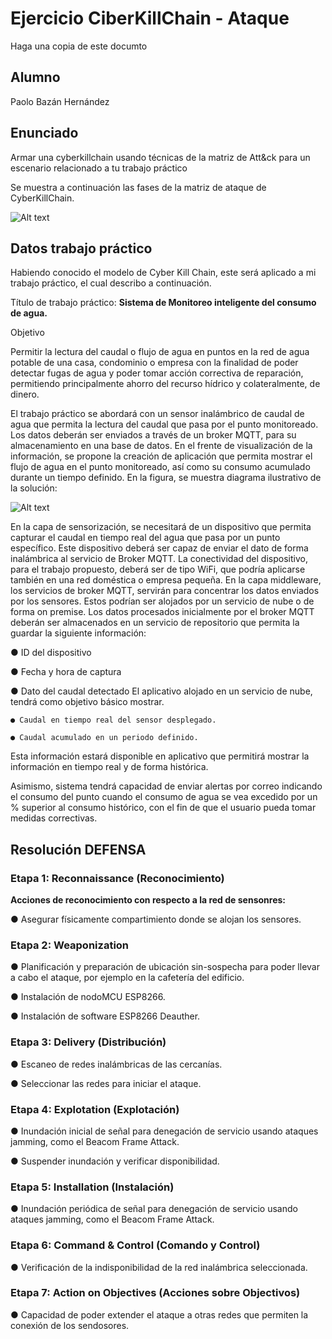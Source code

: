 # Ejercicio CiberKillChain - Ataque

Haga una copia de este documto

## Alumno

Paolo Bazán Hernández

## Enunciado

Armar una cyberkillchain usando técnicas de la matriz de Att&ck para un escenario relacionado a tu trabajo práctico

Se muestra a continuación las fases de la matriz de ataque de CyberKillChain.

![Alt text](img/Cyber-Kill-Chain-03.jpg)


## Datos trabajo práctico

Habiendo conocido el modelo de Cyber Kill Chain, este será aplicado a mi trabajo práctico, el cual describo a continuación.

Título de trabajo práctico: **Sistema de Monitoreo inteligente del consumo de agua.**

Objetivo

Permitir la lectura del caudal o flujo de agua en puntos en la red de agua potable de una
casa, condominio o empresa con la finalidad de poder detectar fugas de agua y poder tomar
acción correctiva de reparación, permitiendo principalmente ahorro del recurso hídrico y
colateralmente, de dinero.

El trabajo práctico se abordará con un sensor inalámbrico de caudal de agua que permita
la lectura del caudal que pasa por el punto monitoreado. Los datos deberán ser enviados a
través de un broker MQTT, para su almacenamiento en una base de datos. En el frente de
visualización de la información, se propone la creación de aplicación que permita mostrar el
flujo de agua en el punto monitoreado, así como su consumo acumulado durante un tiempo
definido. En la figura, se muestra diagrama ilustrativo de la solución:

![Alt text](img/DiagramaConceptualSmartWater.png)


En la capa de sensorización, se necesitará de un dispositivo que permita capturar el caudal
en tiempo real del agua que pasa por un punto específico. Este dispositivo deberá ser capaz
de enviar el dato de forma inalámbrica al servicio de Broker MQTT.
La conectividad del dispositivo, para el trabajo propuesto, deberá ser de tipo WiFi, que
podría aplicarse también en una red doméstica o empresa pequeña.
En la capa middleware, los servicios de broker MQTT, servirán para concentrar los datos
enviados por los sensores. Estos podrían ser alojados por un servicio de nube o de forma
on premise.
Los datos procesados inicialmente por el broker MQTT deberán ser almacenados en un
servicio de repositorio que permita la guardar la siguiente información:

● ID del dispositivo

● Fecha y hora de captura

● Dato del caudal detectado
El aplicativo alojado en un servicio de nube, tendrá como objetivo básico mostrar.

    ● Caudal en tiempo real del sensor desplegado.

    ● Caudal acumulado en un periodo definido.

Esta información estará disponible en aplicativo que permitirá mostrar la información en tiempo real y de forma histórica. 

Asimismo, sistema tendrá capacidad de enviar alertas por correo indicando el consumo del punto cuando el consumo de agua se vea excedido por un % superior al consumo histórico, con el fin de que el usuario pueda tomar medidas correctivas.


## Resolución DEFENSA

### **Etapa 1: Reconnaissance (Reconocimiento)**

**Acciones de reconocimiento con respecto a la red de sensonres:**

● Asegurar físicamente compartimiento donde se alojan los sensores. 

### **Etapa 2: Weaponization**

● Planificación y preparación de ubicación sin-sospecha para poder llevar a cabo el ataque, por ejemplo en la cafetería del edificio.

● Instalación de nodoMCU ESP8266.

● Instalación de software ESP8266 Deauther.


### **Etapa 3: Delivery (Distribución)**

● Escaneo de redes inalámbricas de las cercanías.

● Seleccionar las redes para iniciar el ataque.


### **Etapa 4: Explotation (Explotación)**

● Inundación inicial de señal para denegación de servicio usando ataques jamming, como el Beacom Frame Attack.

● Suspender inundación y verificar disponibilidad.


### **Etapa 5: Installation (Instalación)**

● Inundación periódica de señal para denegación de servicio usando ataques jamming, como el Beacom Frame Attack.

### **Etapa 6: Command & Control (Comando y Control)**

● Verificación de la indisponibilidad de la red inalámbrica seleccionada.


### **Etapa 7: Action on Objectives (Acciones sobre Objectivos)**

● Capacidad de poder extender el ataque a otras redes que permiten la conexión de los sendosores.

